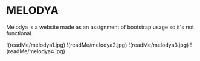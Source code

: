 # MELODYA
Melodya is a website made as an assignment of bootstrap usage so it's not functional.

!(readMe/melodya1.jpg)
!(readMe/melodya2.jpg)
!(readMe/melodya3.jpg)
!(readMe/melodya4.jpg)
